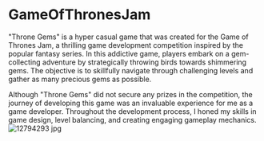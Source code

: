 # GameOfThronesJam
"Throne Gems" is a hyper casual game that was created for the Game of Thrones Jam, a thrilling game development competition inspired by the popular fantasy series. In this addictive game, players embark on a gem-collecting adventure by strategically throwing birds towards shimmering gems. The objective is to skillfully navigate through challenging levels and gather as many precious gems as possible.

Although "Throne Gems" did not secure any prizes in the competition, the journey of developing this game was an invaluable experience for me as a game developer. Throughout the development process, I honed my skills in game design, level balancing, and creating engaging gameplay mechanics.
![12794293 jpg](https://github.com/msdemirel/GameOfThronesJam/assets/44782526/7ec812e9-c645-4def-bef6-aff8bfe7fa70)
